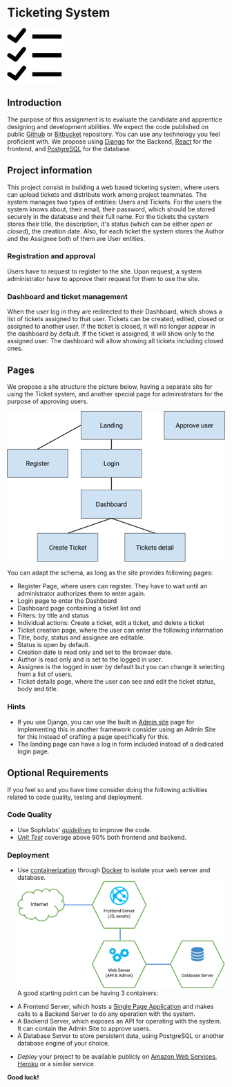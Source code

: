 # Ticketing System

![A ticket system icon](icon.png)

## Introduction

The purpose of this assignment is to evaluate the candidate and apprentice designing and development abilities.
We expect the code published on public [Github](http://github.com/) or [Bitbucket](https://bitbucket.org/) repository.
You can use any technology you feel proficient with. We propose using [Django](https://www.djangoproject.com/) for the Backend, [React](https://reactjs.org/) for the frontend, and [PostgreSQL](http://postgresql.org/) for the database.

## Project information

This project consist in building a web based ticketing system, where users can upload tickets and distribute work among project teammates. The system manages two types of entities: Users and Tickets. For the users the system knows about, their email, their password, which should be stored securely in the database and their full name. For the tickets the system stores their title, the description, it's status (which can be either *open* or *closed*), the creation date. Also, for each ticket the system stores the Author and the Assignee both of them are User entities.

### Registration and approval
Users have to request to register to the site. Upon request, a system administrator have to approve their request for them to use the site.

### Dashboard and ticket management

When the user log in they are redirected to their Dashboard, which shows a list of tickets assigned to that user. Tickets can be created, edited, closed or assigned to another user. If the ticket is closed, it will no longer appear in the dashboard by default. If the ticket is assigned, it will show only to the assigned user. The dashboard will allow showing all tickets including closed ones.

## Pages

We propose a site structure the picture below, having a separate site for using the Ticket system, and another special page for administrators for the purpose of approving users.

![Ticket system sitemap](sitemap.png)

You can adapt the schema, as long as the site provides following pages:

- Register Page, where users can register. They have to wait until an administrator authorizes them to enter again.
- Login page to enter the Dashboard
- Dashboard page containing a ticket list and
 - Filters: by title and status
 - Individual actions: Create a ticket, edit a ticket, and delete a ticket
- Ticket creation page, where the user can enter the following information
 - Title, body, status and assignee are editable.
 - Status is open by default.
 - Creation date is read only and set to the browser date.
 - Author is read only and is set to the logged in user.
 - Assignee is the logged in user by default but you can change it selecting from a list of users.
- Ticket details page, where the user can see and edit the ticket status, body and title.

### Hints

* If you use Django, you can use the built in [Admin site](https://docs.djangoproject.com/en/2.0/ref/contrib/admin/) page for implementing this in another framework consider using an Admin Site for this instead of crafting a page specifically for this.
* The landing page can have a log in form included instead of a dedicated login page.

## Optional Requirements

If you feel so and you have time consider doing the following activities related to code quality, testing and deployment.

### Code Quality
- Use Sophilabs' *[guidelines](https://sophilabs.co/guidelines/)* to improve the code.
- *[Unit Test](https://en.wikipedia.org/wiki/Unit_testing)* coverage above 90% both frontend and backend.

### Deployment

- Use [containerization](https://en.wikipedia.org/wiki/Operating-system-level_virtualization) through [Docker](https://www.docker.com/) to isolate your web server and database.
 ![Diagram of containers for the project](containers.png)
 A good starting point can be having 3 containers:
 * A Frontend Server, which hosts a [Single Page Application](https://www.kirupa.com/react/creating_single_page_app_react_using_react_router.htm) and makes calls to a Backend Server to do any operation with the system.
 * A Backend Server, which exposes an API for operating with the system. It can contain the Admin Site to approve users.
 * A Database Server to store persistent data, using PostgreSQL or another database engine of your choice.
- *Deploy* your project to be available publicly on [Amazon Web Services](http://aws.amazon.com/), [Heroku](https://www.heroku.com/) or a similar service.


**Good luck!**


